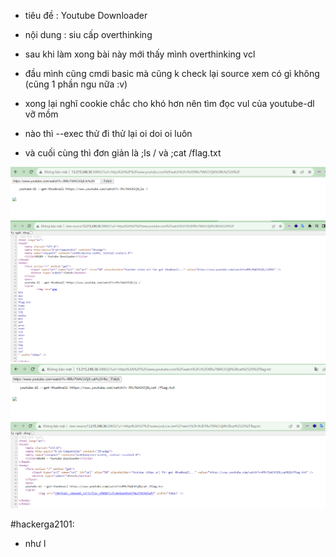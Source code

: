 - tiêu đề : Youtube Downloader
- nội dung : siu cấp overthinking

- sau khi làm xong bài này mới thấy mình overthinking vcl 
- đầu mình cũng cmdi basic mà cũng k check lại source xem có gì không (cũng 1 phần ngu nữa :v)
- xong lại nghĩ cookie chắc cho khó hơn nên tìm đọc vul của youtube-dl vỡ mồm 
- nào thì --exec thử đi thử lại oi doi oi luôn 

- và cuối cùng thì đơn giản là ;ls / và ;cat /flag.txt 

![Alt text](<../image/43.1.png>)
![Alt text](<../image/43.2.png>)
![Alt text](<../image/43.3.png>)
![Alt text](<../image/43.4.png>)

#hackerga2101:
- như l